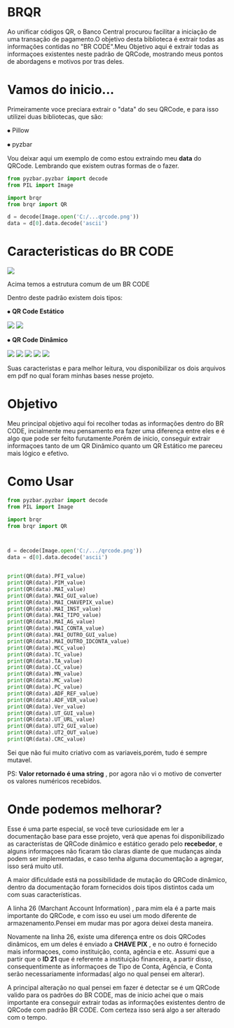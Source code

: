 # BRQR
Ao unificar códigos QR, o Banco Central procurou facilitar a iniciação de uma transação de pagamento.O objetivo desta biblioteca é extrair todas as informações contidas no "BR CODE".Meu Objetivo aqui é extrair todas as informaçoes existentes neste padrão de QRCode, mostrando meus pontos de abordagens e motivos por tras deles.





# Vamos do inicio...

Primeiramente voce preciara extrair o "data" do seu QRCode, e para isso utilizei duas bibliotecas, que são:

⦁	Pillow 

⦁	pyzbar


Vou deixar aqui um exemplo de como estou extraindo meu **data** do QRCode. Lembrando que existem outras formas de o fazer.
```python
from pyzbar.pyzbar import decode
from PIL import Image

import brqr
from brqr import QR

d = decode(Image.open('C:/...qrcode.png'))
data = d[0].data.decode('ascii')
```


# Caracteristicas do BR CODE

![](https://github.com/alexandremulina/brqr/blob/master/TabelaPradr%C3%A3o.jpg?raw=true)

Acima temos a estrutura comum de um BR CODE


Dentro deste padrão existem dois tipos:

⦁	**QR Code Estático**



![](https://github.com/alexandremulina/brqr/blob/master/QREstatico.jpg?raw=true)
![](https://github.com/alexandremulina/brqr/blob/master/QREstatico2.jpg?raw=true)

⦁ **QR Code Dinâmico**


![](https://github.com/alexandremulina/brqr/blob/master/QRDinamico1.jpg?raw=true)
![](https://github.com/alexandremulina/brqr/blob/master/QRDinamico2.jpg?raw=true)
![](https://github.com/alexandremulina/brqr/blob/master/QRDinamico3.jpg?raw=true)
![](https://github.com/alexandremulina/brqr/blob/master/QRDinamico4.jpg?raw=true)
![](https://github.com/alexandremulina/brqr/blob/master/QRDinamico5.jpg?raw=true)



Suas caracteristas e para melhor leitura, vou disponibilizar os dois arquivos em pdf no qual foram minhas bases nesse projeto.

# Objetivo

Meu principal objetivo aqui foi recolher todas as informações dentro do BR CODE, incialmente meu pensamento era fazer uma diferença entre eles e é algo que pode ser feito furutamente.Porém de inicio, conseguir extrair informaçoes tanto de um QR Dinâmico quanto um QR Estático me pareceu mais lógico e efetivo.

# Como Usar

```Python
from pyzbar.pyzbar import decode
from PIL import Image

import brqr
from brqr import QR



d = decode(Image.open('C:/.../qrcode.png'))
data = d[0].data.decode('ascii')


print(QR(data).PFI_value)
print(QR(data).PIM_value)
print(QR(data).MAI_value)
print(QR(data).MAI_GUI_value)
print(QR(data).MAI_CHAVEPIX_value)
print(QR(data).MAI_INST_value)
print(QR(data).MAI_TIPO_value)
print(QR(data).MAI_AG_value)
print(QR(data).MAI_CONTA_value)
print(QR(data).MAI_OUTRO_GUI_value)
print(QR(data).MAI_OUTRO_IDCONTA_value)
print(QR(data).MCC_value)
print(QR(data).TC_value)
print(QR(data).TA_value)
print(QR(data).CC_value)
print(QR(data).MN_value)
print(QR(data).MC_value)
print(QR(data).PC_value)
print(QR(data).ADF_REF_value)
print(QR(data).ADF_VER_value)
print(QR(data).Ver_value)
print(QR(data).UT_GUI_value)
print(QR(data).UT_URL_value)
print(QR(data).UT2_GUI_value)
print(QR(data).UT2_OUT_value)
print(QR(data).CRC_value)
```

Sei que não fui muito criativo com as variaveis,porém, tudo é sempre mutavel.


PS: **Valor retornado é uma string** , por agora não vi o motivo de converter os valores numéricos recebidos.

# Onde podemos melhorar?

Esse é uma parte especial, se você teve curiosidade em ler a documentação base para esse projeto, verá que apenas foi disponibilizado as característas de QRCode dinâmico e estático gerado pelo **recebedor**, e alguns informaçoes não ficaram tão claras diante de que mudanças ainda podem ser implementadas, e caso tenha alguma documentação a agregar, isso será muito util.

A maior dificuldade está na possibilidade de mutação do QRCode dinâmico, dentro da documentação foram fornecidos dois tipos distintos cada um com suas características.

A linha 26 (Marchant Account Information) , para mim ela é a parte mais importante do QRCode, e com isso eu usei um modo diferente de armazenamento.Pensei em mudar mas por agora deixei desta maneira.

Novamente na linha 26, existe uma diferença entre os dois QRCodes dinâmicos, em um deles é enviado a **CHAVE PIX** , e no outro é fornecido mais informaçoes, como instituição, conta, agência e etc. Assumi que a partir que o **ID 21** que é referente a instituição financeira, a partir disso, consequentimente as informaçoes de Tipo de Conta, Agência, e Conta serão necessariamente informadas( algo no qual pensei em alterar).

A principal alteração no qual pensei em fazer é detectar se é um QRCode valido para os padrões do BR CODE, mas de inicio achei que o mais importante era conseguir extrair todas as informações existentes dentro de QRCode com padrão BR CODE. Com certeza isso será algo a ser alterado com o tempo.


